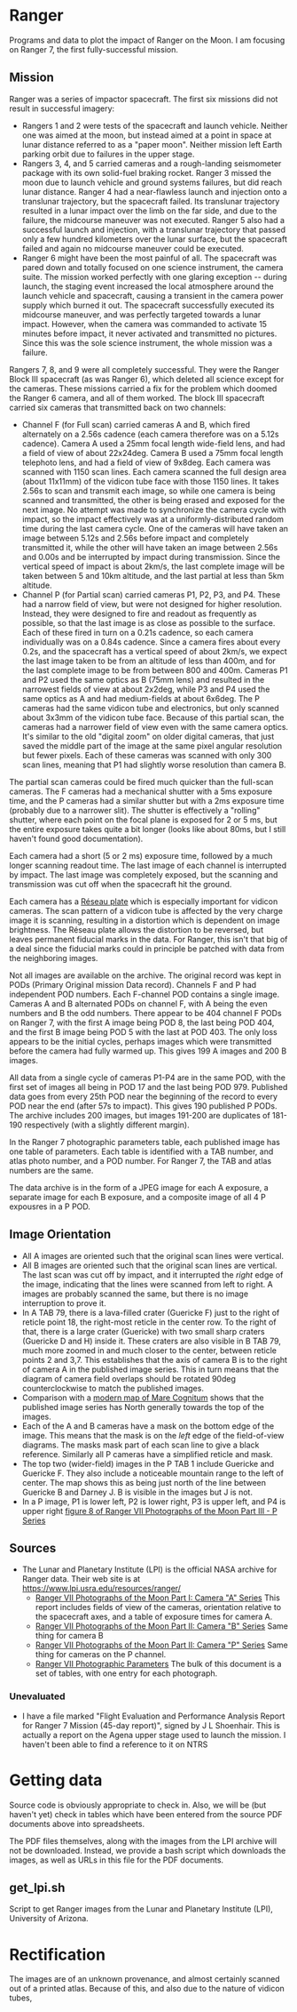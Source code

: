 # Ranger
Programs and data to plot the impact of Ranger on the Moon. I am focusing on
Ranger 7, the first fully-successful mission.

## Mission
Ranger was a series of impactor spacecraft. The first six missions did not
result in successful imagery:

* Rangers 1 and 2 were tests of the spacecraft and launch vehicle. Neither one
  was aimed at the moon, but instead aimed at a point in space at lunar distance
  referred to as a "paper moon". Neither mission left Earth parking orbit due
  to failures in the upper stage.
* Rangers 3, 4, and 5 carried cameras and a rough-landing seismometer package
  with its own solid-fuel braking rocket. Ranger 3 missed the moon due to launch
  vehicle and ground systems failures, but did reach lunar distance. Ranger 4
  had a near-flawless launch and injection onto a translunar trajectory, but
  the spacecraft failed. Its translunar trajectory resulted in a lunar impact
  over the limb on the far side, and due to the failure, the midcourse maneuver
  was not executed. Ranger 5 also had a successful launch and injection, with
  a translunar trajectory that passed only a few hundred kilometers over the
  lunar surface, but the spacecraft failed and again no midcourse maneuver
  could be executed.
* Ranger 6 might have been the most painful of all. The spacecraft was pared
  down and totally focused on one science instrument, the camera suite. The 
  mission worked perfectly with one glaring exception -- during launch, the 
  staging event increased the local atmosphere around the launch vehicle and
  spacecraft, causing a transient in the camera power supply which burned it
  out. The spacecraft successfully executed its midcourse maneuver, and was
  perfectly targeted towards a lunar impact. However, when the camera was
  commanded to activate 15 minutes before impact, it never activated and
  transmitted no pictures. Since this was the sole science instrument, the
  whole mission was a failure.
  
Rangers 7, 8, and 9 were all completely successful. They were the Ranger Block
III spacecraft (as was Ranger 6), which deleted all science except for the
cameras. These missions carried a fix for the problem which doomed the Ranger 6
camera, and all of them worked. The block III spacecraft carried six cameras
that transmitted back on two channels:

* Channel F (for Full scan) carried cameras A and B, which fired alternately on a 2.56s cadence
  (each camera therefore was on a 5.12s cadence). Camera A used a 25mm focal length
  wide-field lens, and had a field of view of about 22x24deg. Camera B used a 75mm
  focal length telephoto lens, and had a field of view of 9x8deg. Each camera was scanned with 1150
  scan lines. Each camera scanned the full design area (about 11x11mm) of the vidicon tube face
  with those 1150 lines. It takes 2.56s to scan and transmit each image, so while one camera is
  being scanned and transmitted, the other is being erased and exposed for the next image.
  No attempt was made to synchronize the camera cycle with impact, so the impact effectively
  was at a uniformly-distributed random time during the last camera cycle. One of the cameras
  will have taken an image between 5.12s and 2.56s before impact and completely transmitted it,
  while the other will have taken an image between 2.56s and 0.00s and be interrupted by impact
  during transmission. Since the vertical speed of impact is about 2km/s, the last complete image
  will be taken between 5 and 10km altitude, and the last partial at less than 5km 
  altitude.
* Channel P (for Partial scan) carried cameras P1, P2, P3, and P4. These had a narrow field
  of view, but were not designed for higher resolution. Instead, they were designed to fire
  and readout as frequently as possible, so that the last image is as close as possible to the
  surface. 
  Each of these fired in turn on a 0.21s cadence, so each camera
  individually was on a 0.84s cadence. Since a camera fires about every 0.2s, and the spacecraft
  has a vertical speed of about 2km/s, we expect the last image taken to be from an altitude of 
  less than 400m, and for the last complete image to be from between 800 and 400m. 
  Cameras P1 and P2 used the same optics as B (75mm lens) and resulted in the narrowest
  fields of view at about 2x2deg, while P3 and P4 used the same optics
  as A and had medium-fields at about 6x6deg. The P cameras had the same vidicon tube
  and electronics, but only scanned about 3x3mm of the vidicon tube face. Because of
  this partial scan, the cameras had a narrower field of view even with the same camera
  optics. It's similar to the old "digital zoom" on older digital 
  cameras, that just saved the middle part of the image at the same
  pixel angular resolution but fewer pixels. Each of these cameras was scanned with only
  300 scan lines, meaning that P1 had slightly worse resolution than camera B.

The partial scan cameras could be fired much quicker than the full-scan
cameras. The F cameras had a mechanical shutter with a 5ms exposure
time, and the P cameras had a similar shutter but with a 2ms exposure
time (probably due to a narrower slit). The shutter is effectively a
"rolling" shutter, where each point on the focal plane is exposed for
2 or 5 ms, but the entire exposure takes quite a bit longer (looks like
about 80ms, but I still haven't found good documentation).
  
Each camera had a short (5 or 2 ms) exposure time, followed by a much longer
scanning readout time. The last image of each channel is interrupted by impact.
The last image was completely exposed, but the scanning and transmission was
cut off when the spacecraft hit the ground.

Each camera has a [Réseau plate](https://en.wikipedia.org/wiki/R%C3%A9seau_plate)
which is especially important for vidicon cameras. The scan pattern of a vidicon
tube is affected by the very charge image it is scanning, resulting in a
distortion which is dependent on image brightness. The Réseau plate allows the
distortion to be reversed, but leaves permanent fiducial marks in the data. For
Ranger, this isn't that big of a deal since the fiducial marks could in
principle be patched with data from the neighboring images.

Not all images are available on the archive. The original record was kept in
PODs (Primary Original mission Data record). Channels F and P had independent
POD numbers. Each F-channel POD contains a single image. Cameras A and B alternated PODs
on channel F, with A being the even numbers and B the odd numbers. There
appear to be 404 channel F PODs on Ranger 7, with the first A image being
POD 8, the last being POD 404, and the first B image being POD 5 with the
last at POD 403. The only loss appears to be the initial cycles, perhaps
images which were transmitted before the camera had fully warmed up. This
gives 199 A images and 200 B images.

All data from a single cycle of cameras P1-P4 are in the same POD, with the 
first set of images all being in POD 17 and the last being POD 979. Published
data goes from every 25th POD near the beginning of the record to every POD
near the end (after 57s to impact). This gives 190 published P PODs. The archive
includes 200 images, but images 191-200 are duplicates of 181-190 respectively
(with a slightly different margin).

In the Ranger 7 photographic parameters table, each published image has one
table of parameters. Each table is identified with a TAB number,
and atlas photo number, and a POD number. For Ranger 7, the TAB
and atlas numbers are the same.

The data archive is in the form of a JPEG image for each A exposure, a separate
image for each B exposure, and a composite image of all 4 P expousres in a
P POD.

## Image Orientation

* All A images are oriented such that the original scan lines were
  vertical.
* All B images are oriented such that the original scan lines are
  vertical. The last scan was cut off by impact, and it interrupted
  the *right* edge of the image, indicating that the lines
  were scanned from left to right. A images are probably scanned
  the same, but there is no image interruption to prove it.
* In A TAB 79, there is a lava-filled crater (Guericke F)
  just to the right of reticle point 18, the 
  right-most reticle in the center row. To the
  right of that, there is a large crater (Guericke)
  with two small sharp craters (Guericke D and H) inside it.
  These craters are also visible in B TAB 79,
  much more zoomed in and much closer to
  the center, between reticle points 2 and 3,7. This establishes
  that the axis of camera B is to the right of camera A in the 
  published image series. This in turn
  means that the diagram of camera field overlaps should be
  rotated 90deg counterclockwise to match the published images.
* Comparison with a [modern map of Mare Cognitum](https://asc-planetarynames-data.s3.us-west-2.amazonaws.com/Lunar/lac_76_wac.pdf)
  shows that the published image series has North generally
  towards the top of the images.
* Each of the A and B cameras have a mask on the bottom edge
  of the image. This means that the mask is on the *left* edge
  of the field-of-view diagrams. The masks mask part of each scan line
  to give a black reference. Similarly all P cameras have a simplified
  reticle and mask.
* The top two (wider-field) images in the P TAB 1 include
  Guericke and Guericke F. They also include a noticeable mountain range
  to the left of center. The map shows this as being just north
  of the line between Guericke B and Darney J. B is visible in
  the images but J is not.
* In a P image, P1 is lower left, P2 is lower right, P3 is
  upper left, and P4 is upper right [figure 8 of Ranger VII Photographs of the Moon Part III - P Series](https://www.lpi.usra.edu/resources/ranger/book/3/)

## Sources
* The Lunar and Planetary Institute (LPI) is the official NASA archive for
  Ranger data. Their web site is at https://www.lpi.usra.edu/resources/ranger/
  * [Ranger VII Photographs of the Moon Part I: Camera "A" Series](https://www.lpi.usra.edu/resources/ranger/book/1/)
    This report includes fields of view of the cameras, orientation relative
    to the spacecraft axes, and a table of exposure times for camera A.
  * [Ranger VII Photographs of the Moon Part II: Camera "B" Series](https://www.lpi.usra.edu/resources/ranger/book/2/)
    Same thing for camera B
  * [Ranger VII Photographs of the Moon Part II: Camera "P" Series](https://www.lpi.usra.edu/resources/ranger/book/3/)
    Same thing for cameras on the P channel.
  * [Ranger VII Photographic Parameters](https://ntrs.nasa.gov/citations/19670002488)
    The bulk of this document is a set of tables, with one entry for each
    photograph.

### Unevaluated
* I have a file marked "Flight Evaluation and Performance Analysis Report for 
  Ranger 7 Mission (45-day report)", signed by J L Shoenhair. This is actually
  a report on the Agena upper stage used to launch the mission. I haven't been
  able to find a reference to it on NTRS

# Getting data
Source code is obviously appropriate to check in. Also, we will be
(but haven't yet) check in tables which have been entered from
the source PDF documents above into spreadsheets.

The PDF files themselves, along with the images from the LPI archive
will not be downloaded. Instead, we provide a bash script which downloads
the images, as well as URLs in this file for the PDF documents.

## get_lpi.sh
Script to get Ranger images from the Lunar and Planetary Institute (LPI), 
University of Arizona. 

# Rectification
The images are of an unknown provenance, and almost certainly scanned
out of a printed atlas. Because of this, and also due to the nature
of vidicon tubes,
